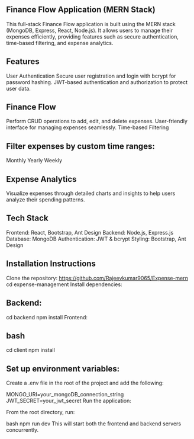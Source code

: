 ## Finance Flow Application (MERN Stack)
This full-stack Finance Flow application is built using the MERN stack (MongoDB, Express, React, Node.js). It allows users to manage their expenses efficiently, providing features such as secure authentication, time-based filtering, and expense analytics.

## Features
User Authentication
Secure user registration and login with bcrypt for password hashing.
JWT-based authentication and authorization to protect user data.
## Finance Flow
Perform CRUD operations to add, edit, and delete expenses.
User-friendly interface for managing expenses seamlessly.
Time-based Filtering
## Filter expenses by custom time ranges:
Monthly
Yearly
Weekly
## Expense Analytics
Visualize expenses through detailed charts and insights to help users analyze their spending patterns.

## Tech Stack
Frontend: React, Bootstrap, Ant Design
Backend: Node.js, Express.js
Database: MongoDB
Authentication: JWT & bcrypt
Styling: Bootstrap, Ant Design

## Installation Instructions
Clone the repository:
https://github.com/Rajeevkumar9065/Expense-mern
cd expense-management
Install dependencies:

## Backend:

cd backend
npm install
Frontend:

## bash
cd client
npm install

## Set up environment variables:
Create a .env file in the root of the project and add the following:

MONGO_URI=your_mongoDB_connection_string
JWT_SECRET=your_jwt_secret
Run the application:

From the root directory, run:

bash
npm run dev
This will start both the frontend and backend servers concurrently.
